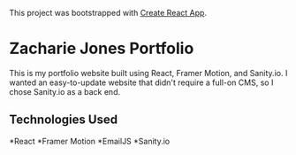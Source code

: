 This project was bootstrapped with [Create React App](https://github.com/facebook/create-react-app).

# Zacharie Jones Portfolio

This is my portfolio website built using React, Framer Motion, and Sanity.io. I wanted an easy-to-update website that didn't require a full-on CMS, so I chose Sanity.io as a back end.

## Technologies Used

*React
*Framer Motion
*EmailJS
*Sanity.io
